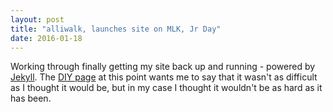```yaml
---
layout: post
title: "alliwalk, launches site on MLK, Jr Day"
date: 2016-01-18
---
```


Working through finally getting my site back up and running - powered by [Jekyll](http://jekyllrb.com). The [DIY page](http://jmcglone.com/guides/github-pages/) at this point wants me to say that it wasn't as difficult as I thought it would be, but in my case I thought it wouldn't be as hard as it has been.
